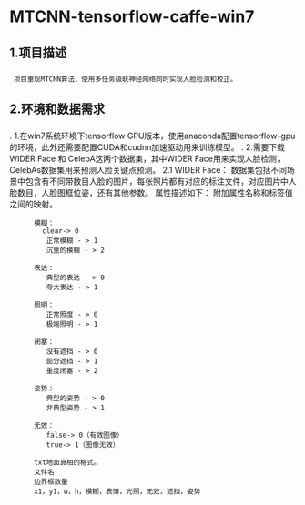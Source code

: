 # MTCNN-tensorflow-caffe-win7
## 1.项目描述
###  
     项目重现MTCNN算法，使用多任务级联神经网络同时实现人脸检测和校正。
## 2.环境和数据需求
###
.    1.在win7系统环境下tensorflow GPU版本，使用anaconda配置tensorflow-gpu的环境，此外还需要配置CUDA和cudnn加速驱动用来训练模型。
.    2.需要下载WIDER Face 和 CelebA这两个数据集，其中WIDER Face用来实现人脸检测，CelebAs数据集用来预测人脸关键点预测。
     2.1 WIDER Face：
         数据集包括不同场景中包含有不同带数目人脸的图片，每张照片都有对应的标注文件，对应图片中人脸数目，人脸图框位姿，还有其他参数。
         属性描述如下：
          附加属性名称和标签值之间的映射。

          模糊：
            clear-> 0
             正常模糊 - > 1
             沉重的模糊 - > 2

          表达：
             典型的表达 - > 0
             夸大表达 - > 1

          照明：
             正常照度 - > 0
             极端照明 - > 1

          闭塞：
             没有遮挡 - > 0
             部分遮挡 - > 1
             重度闭塞 - > 2

          姿势：
             典型的姿势 - > 0
             非典型姿势 - > 1

          无效：
             false-> 0（有效图像）
             true-> 1（图像无效）

          txt地面真相的格式。
          文件名
          边界框数量
          x1，y1，w，h，模糊，表情，光照，无效，遮挡，姿势
          
